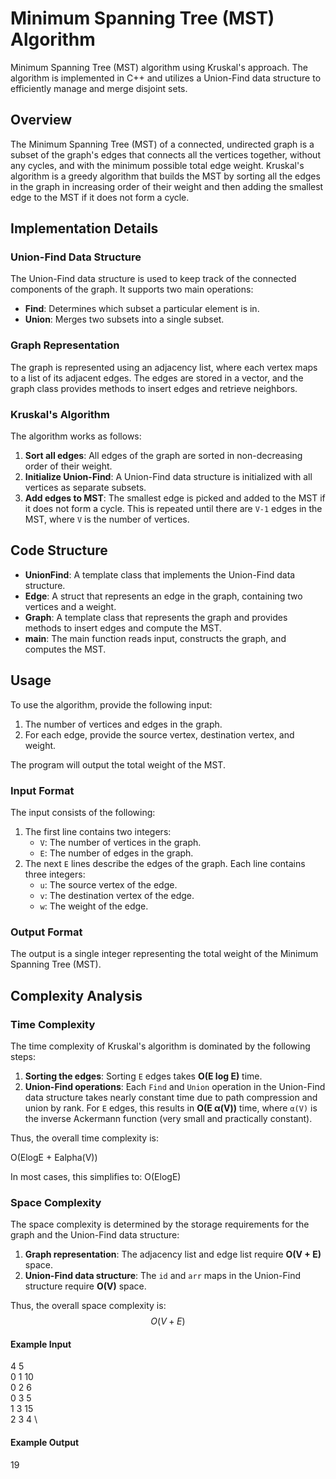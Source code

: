# Minimum Spanning Tree (MST) Algorithm

Minimum Spanning Tree (MST) algorithm using Kruskal's approach. The algorithm is implemented in C++ and utilizes a Union-Find data structure to efficiently manage and merge disjoint sets.

## Overview

The Minimum Spanning Tree (MST) of a connected, undirected graph is a subset of the graph's edges that connects all the vertices together, without any cycles, and with the minimum possible total edge weight. Kruskal's algorithm is a greedy algorithm that builds the MST by sorting all the edges in the graph in increasing order of their weight and then adding the smallest edge to the MST if it does not form a cycle.

## Implementation Details

### Union-Find Data Structure

The Union-Find data structure is used to keep track of the connected components of the graph. It supports two main operations:

- **Find**: Determines which subset a particular element is in.
- **Union**: Merges two subsets into a single subset.

### Graph Representation

The graph is represented using an adjacency list, where each vertex maps to a list of its adjacent edges. The edges are stored in a vector, and the graph class provides methods to insert edges and retrieve neighbors.

### Kruskal's Algorithm

The algorithm works as follows:

1. **Sort all edges**: All edges of the graph are sorted in non-decreasing order of their weight.
2. **Initialize Union-Find**: A Union-Find data structure is initialized with all vertices as separate subsets.
3. **Add edges to MST**: The smallest edge is picked and added to the MST if it does not form a cycle. This is repeated until there are `V-1` edges in the MST, where `V` is the number of vertices.

## Code Structure

- **UnionFind**: A template class that implements the Union-Find data structure.
- **Edge**: A struct that represents an edge in the graph, containing two vertices and a weight.
- **Graph**: A template class that represents the graph and provides methods to insert edges and compute the MST.
- **main**: The main function reads input, constructs the graph, and computes the MST.

## Usage

To use the algorithm, provide the following input:

1. The number of vertices and edges in the graph.
2. For each edge, provide the source vertex, destination vertex, and weight.

The program will output the total weight of the MST.

### Input Format

The input consists of the following:

1. The first line contains two integers:
   - `V`: The number of vertices in the graph.
   - `E`: The number of edges in the graph.
2. The next `E` lines describe the edges of the graph. Each line contains three integers:
   - `u`: The source vertex of the edge.
   - `v`: The destination vertex of the edge.
   - `w`: The weight of the edge.
### Output Format

The output is a single integer representing the total weight of the Minimum Spanning Tree (MST).



## Complexity Analysis

### Time Complexity

The time complexity of Kruskal's algorithm is dominated by the following steps:

1. **Sorting the edges**: Sorting `E` edges takes **O(E log E)** time.
2. **Union-Find operations**: Each `Find` and `Union` operation in the Union-Find data structure takes nearly constant time due to path compression and union by rank. For `E` edges, this results in **O(E α(V))** time, where `α(V)` is the inverse Ackermann function (very small and practically constant).

Thus, the overall time complexity is:

O(ElogE + Ealpha(V))

In most cases, this simplifies to:
O(ElogE)

### Space Complexity

The space complexity is determined by the storage requirements for the graph and the Union-Find data structure:

1. **Graph representation**: The adjacency list and edge list require **O(V + E)** space.
2. **Union-Find data structure**: The `id` and `arr` maps in the Union-Find structure require **O(V)** space.

Thus, the overall space complexity is:
$$
O(V + E)
$$


#### Example Input
4 5 \
0 1 10 \
0 2 6 \
0 3 5 \
1 3 15 \
2 3 4 \

#### Example Output
19


